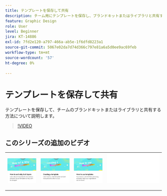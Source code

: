 ```yaml
---
title: テンプレートを保存して共有
description: チーム用にテンプレートを保存し、ブランドキットまたはライブラリと共有する方法について説明します
feature: Graphic Design
role: User
level: Beginner
jira: KT-14886
exl-id: 7fd2e120-a797-466a-ab5e-1f6dfd8223a1
source-git-commit: 5067e02da7d74d366c797e81a6a5d0ee9ac69feb
workflow-type: tm+mt
source-wordcount: '57'
ht-degree: 0%

---
```


# テンプレートを保存して共有

テンプレートを保存して、チームのブランドキットまたはライブラリと共有する方法について説明します。

>[!VIDEO](https://video.tv.adobe.com/v/3427098?quality=12&learn=on&hidetitle=true)

## このシリーズの追加のビデオ

<table style="table-layout:fixed">
<tr>
    <td>
            <a href="lock-layers.md">
                <img alt="レイヤーをロックする方法と理由" src="assets/lock-layers.png" />
            </a>
    </td>
    <td>
         <a href="create-templates.md">
            <img alt="テンプレートの作成" src="assets/create-template.png" />
         </a>
    </td>
    <td>
            <a href="use-templates.md">
                <img alt="テンプレートの使用方法" src="assets/use-templates.png" />
            </a>
    </td>
    <td>
      <img alt="スペーサー" src="../assets/Whitespacer.png" />
      <div>
      <br>
    </td>
</tr>
</table>
